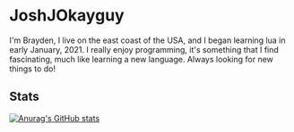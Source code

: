 # JoshJOkayguy

I'm Brayden, I live on the east coast of the USA, and I began learning lua in early January, 2021. I really enjoy programming, it's something that I find fascinating, much like learning a new language. Always looking for new things to do!


## Stats
[![Anurag's GitHub stats](https://github-readme-stats.vercel.app/api?username=JoshJOkayguy&show_icons=true&theme=dracula)](http://github-profile-summary-cards.vercel.app/api/cards/repos-per-language?username=joshjokayguy&theme=2077)
